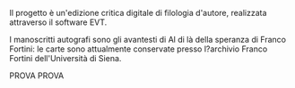 Il progetto è un'edizione critica digitale di filologia d'autore, realizzata attraverso il software EVT.

I manoscritti autografi sono gli avantesti di Al di là della speranza di Franco Fortini: le carte sono attualmente conservate presso l?archivio Franco Fortini dell'Università di Siena.

PROVA PROVA
